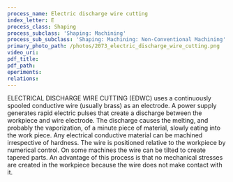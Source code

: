 ```yaml
---
process_name: Electric discharge wire cutting
index_letter: E
process_class: Shaping
process_subclass: 'Shaping: Machining'
process_sub_subclass: 'Shaping: Machining: Non-Conventional Machining'
primary_photo_path: /photos/2073_electric_discharge_wire_cutting.png
video_uri:
pdf_title:
pdf_path:
eperiments:
relations:
---
```


ELECTRICAL DISCHARGE WIRE CUTTING (EDWC) uses a continuously spooled conductive wire (usually brass) as an electrode. A power supply generates rapid electric pulses that create a discharge between the workpiece and wire electrode. The discharge causes the melting, and probably the vaporization, of a minute piece of material, slowly eating into the work piece. Any electrical conductive material can be machined irrespective of hardness. The wire is positioned relative to the workpiece by numerical control. On some machines the wire can be tilted to create tapered parts. An advantage of this process is that no mechanical stresses are created in the workpiece because the wire does not make contact with it.
